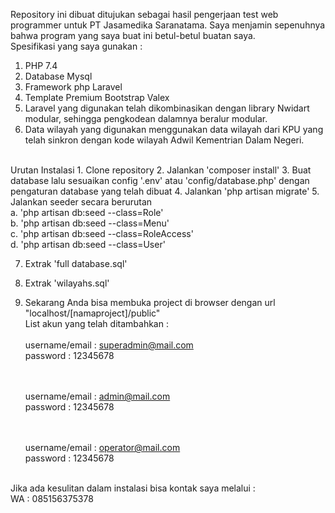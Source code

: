 Repository ini dibuat ditujukan sebagai hasil pengerjaan test web programmer untuk  PT Jasamedika Saranatama.
Saya menjamin sepenuhnya bahwa program yang saya buat ini betul-betul buatan saya.
<br>
Spesifikasi yang saya gunakan : <br>
1. PHP  7.4
2. Database Mysql
3. Framework php Laravel
4. Template Premium Bootstrap Valex
5. Laravel yang digunakan telah dikombinasikan dengan library Nwidart modular, sehingga pengkodean dalamnya beralur modular.
6. Data wilayah yang digunakan menggunakan data wilayah dari KPU yang telah sinkron dengan kode wilayah Adwil Kementrian Dalam Negeri.

<br>
Urutan Instalasi
1. Clone repository
2. Jalankan 'composer install'
3. Buat database lalu sesuaikan config '.env' atau 'config/database.php' dengan pengaturan database yang telah dibuat
4. Jalankan 'php artisan migrate'
5. Jalankan seeder secara berurutan
   <br>a. 'php artisan db:seed --class=Role'
   <br>b. 'php artisan db:seed --class=Menu'
   <br>c. 'php artisan db:seed --class=RoleAccess'
   <br>d. 'php artisan db:seed --class=User'
   
7. Extrak  'full database.sql'
8. Extrak  'wilayahs.sql'
9. Sekarang Anda bisa membuka project di browser dengan url "localhost/[namaproject]/public"
    <br>
    List akun yang telah ditambahkan : 
    <br><br>username/email  : superadmin@mail.com
    <br>password            : 12345678
   
    <br><br>username/email  : admin@mail.com
    <br>password            : 12345678
   
    <br><br>username/email  : operator@mail.com
    <br>password            : 12345678

<br>
Jika ada kesulitan dalam instalasi bisa kontak saya melalui : <br>
WA : 085156375378

